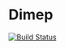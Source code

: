 # Dimep

[![Build Status](https://travis-ci.org/weverss/dimep.svg?branch=master)](https://travis-ci.org/weverss/dimep)
